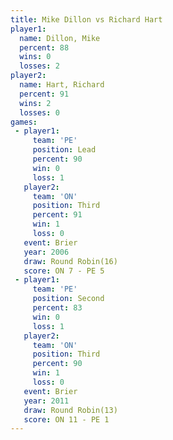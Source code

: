 ```yaml
---
title: Mike Dillon vs Richard Hart
player1:             
  name: Dillon, Mike 
  percent: 88        
  wins: 0            
  losses: 2          
player2:             
  name: Hart, Richard
  percent: 91        
  wins: 2            
  losses: 0          
games:
 - player1:        
     team: 'PE'    
     position: Lead
     percent: 90   
     win: 0        
     loss: 1       
   player2:         
     team: 'ON'     
     position: Third
     percent: 91    
     win: 1         
     loss: 0        
   event: Brier         
   year: 2006           
   draw: Round Robin(16)
   score: ON 7 - PE 5   
 - player1:          
     team: 'PE'      
     position: Second
     percent: 83     
     win: 0          
     loss: 1         
   player2:         
     team: 'ON'     
     position: Third
     percent: 90    
     win: 1         
     loss: 0        
   event: Brier         
   year: 2011           
   draw: Round Robin(13)
   score: ON 11 - PE 1  
---
```

